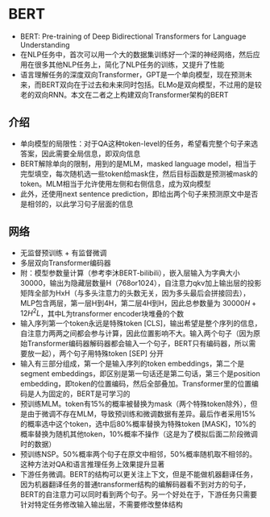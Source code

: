 # BERT

- BERT: Pre-training of Deep Bidirectional Transformers for Language Understanding
- 在NLP任务中，首次可以用一个大的数据集训练好一个深的神经网络，然后应用在很多其他NLP任务上，简化了NLP任务的训练，又提升了性能
- 语言理解任务的深度双向Transformer，GPT是一个单向模型，现在预测未来，而BERT双向在于过去和未来同时包括。ELMo是双向模型，不过用的是较老的双向RNN。本文在二者之上构建双向Transformer架构的BERT

## 介绍
- 单向模型的局限性：对于QA这种token-level的任务，希望看完整个句子来选答案，因此需要全局信息，即双向信息
- BERT解除单向的限制，用到的是MLM，masked language model，相当于完型填空，每次随机选一些token给mask住，然后目标函数是预测被mask的token。MLM相当于允许使用左侧和右侧信息，成为双向模型
- 此外，还使用next sentence prediction，即给出两个句子来预测原文中是否是相邻的，以此学习句子层面的信息

## 网络
- 无监督预训练 + 有监督微调
- 多层双向Transformer编码器
- 附：模型参数量计算（参考李沐BERT-bilibili），嵌入层输入为字典大小30000，输出为隐藏层数量H（768or1024），自注意力qkv加上输出层的投影矩阵全部为HxH（与多头注意力的头数无关，因为多头最后会拼接回去），MLP包含两层，第一层H到4H，第二层4H到H，因此总参数量为 $30000H + 12H^2L$，其中L为transformer encoder块堆叠的个数
- 输入序列第一个token永远是特殊token [CLS]，输出希望是整个序列的信息，自注意力两两之间都会参与计算，因此位置影响不大。输入两个句子（因为原始Transformer编码器解码器都会输入一个句子，BERT只有编码器，所以需要放一起），两个句子用特殊token [SEP] 分开
- 输入有三部分组成，第一个是输入序列的token embeddings，第二个是segment embeddings，即区别是第一句话还是第二句话，第三个是position embedding，即token的位置编码，然后全部叠加。Transformer里的位置编码是人为固定的，BERT是可学习的
- 预训练MLM。token有15%的概率被替换为mask（两个特殊token除外），但是由于微调不存在MLM，导致预训练和微调数据有差异。最后作者采用15%的概率选中这个token，选中后80%概率替换为特殊token [MASK]，10%的概率替换为随机其他token，10%概率不操作（这是为了模拟后面二阶段微调时的数据）
- 预训练NSP。50%概率两个句子在原文中相邻，50%概率随机取不相邻的。这种方法对QA和语言推理任务上效果提升显著
- 下游任务微调。BERT的结构可以更关注上下文，但是不能做机器翻译任务，因为机器翻译任务的普通transformer结构的编解码器看不到对方的句子，BERT的自注意力可以同时看到两个句子。另一个好处在于，下游任务只需要针对特定任务修改输入输出层，不需要修改整体结构